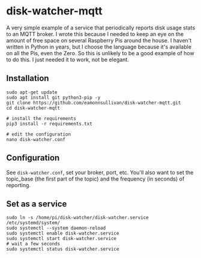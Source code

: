 # disk-watcher-mqtt

A very simple example of a service that periodically reports disk usage stats to an MQTT broker. I wrote this because I needed to keep an eye on the amount of free space on several Raspberry Pis around the house. I haven't written in Python in years, but I choose the language because it's available on all the Pis, even the Zero. So this is unlikely to be a good example of how to do this. I just needed it to work, not be elegant.

## Installation
```
sudo apt-get update
sudo apt install git python3-pip -y
git clone https://github.com/eamonnsullivan/disk-watcher-mqtt.git
cd disk-watcher-mqtt

# install the requirements
pip3 install -r requirements.txt

# edit the configuration
nano disk-watcher.conf
```
## Configuration

See `disk-watcher.conf`, set your broker, port, etc. You'll also want to set the topic_base (the first part of the topic) and the frequency (in seconds) of reporting.

## Set as a service

```
sudo ln -s /home/pi/disk-watcher/disk-watcher.service /etc/systemd/system/
sudo systemctl --system daemon-reload
sudo systemctl enable disk-watcher.service
sudo systemctl start disk-watcher.service
# wait a few seconds
sudo systemctl status disk-watcher.service
```
